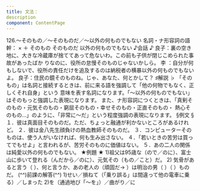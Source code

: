 ```yaml
---
title: 文法：
description
component: ContentPage
---
```



126.～そのもの／～そのものだ／～以外の何ものでもない
名詞・ナ形容詞の語幹： × ＋ そのもの
そのものだ
以外の何ものでもない
♪会話 ♪
良子：裏の空き地に、大きな冷蔵庫が捨ててあって危ないわ。この前も子供が閉じこめられた事故があったばか りなのに、役所の怠慢そのものじゃないかしら。
李 ：自分が何もしないで、役所の責任だけを追及するのは納税者の横暴以外の何ものでもないよ。 良子：住民の鏡そのものね。じゃ、あなた、何とかして？
♯解説 ♭
「そのもの」は名詞と接続するときは、前に来る語を強調して「他の何物でもなく、正しくそれ自身」という 意味を表す名詞になります。「～以外の何ものでもない」はそのもっと強調した表現になります。
また、ナ形容詞につくときは、「真剣そのもの・元気そのもの・窮屈そのもの・幸せそのもの・正直そのもの・ 熱心そのもの…」のように、「非常に～だ」という程度強調の表現になります。
§例文 §
１．彼は真面目そのものだ。ただ、ちょっと融通が利かないところがあるけれど。
２．彼は金八先生顔負けの熱血教師そのものだ。
３．コンピューターそのものは、使う人がいなければ、何も生み出さない。
４．「若いときの苦労は買ってでもせよ」と言われるが、苦労そのものに価値はない。
５．あの二人の関係は純愛以外の何ものでもない。
★例題 ★
1)祖父は95歳な（ので／のに）、富士山に歩いて登れる（んだから／のに）、元気その（もの／こと）だ。
2) 気骨があると言う（ ）、何と言うか、あの老人の（頑固だ→ ）は明治の男（ ）（ ）ものだ。
(^^)前課の解答(^^)
1)せい／損ねて（「乗り誤る」は間違って他の電車に乗る）／しまった
2)を（通過地び「～を」）／曲がり／に
